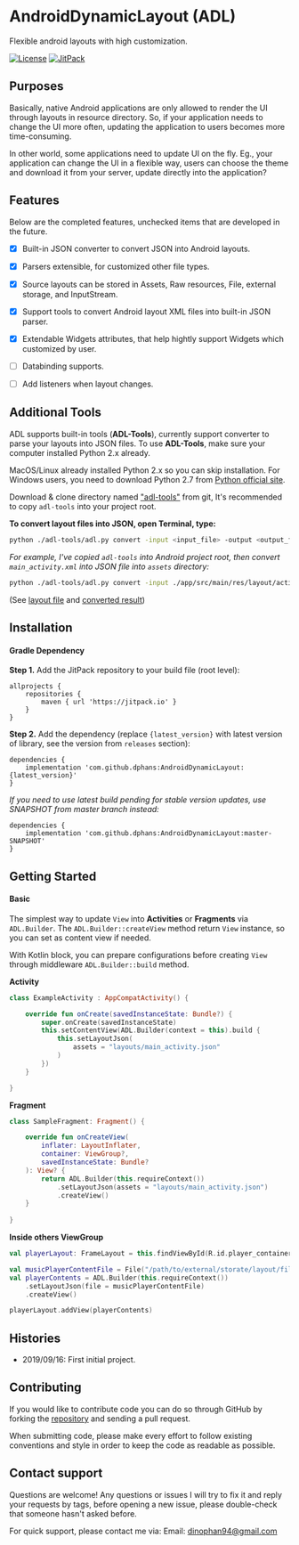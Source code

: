 # AndroidDynamicLayout (ADL)
Flexible android layouts with high customization.

[![License](https://img.shields.io/badge/License-Apache%202.0-blue.svg)](https://opensource.org/licenses/Apache-2.0)
[![JitPack](https://jitpack.io/v/dphans/AndroidDynamicLayout.svg)](https://jitpack.io/#dphans/AndroidDynamicLayout/0.0.1)


## Purposes

Basically, native Android applications are only allowed to render the UI through layouts in resource directory. So, if your application needs to change the UI more often, updating the application to users becomes more time-consuming.

In other world, some applications need to update UI on the fly. Eg., your application can change the UI in a flexible way, users can choose the theme and download it from your server, update directly into the application?


## Features

Below are the completed features, unchecked items that are developed in the future.

- [x] Built-in JSON converter to convert JSON into Android layouts.
- [x] Parsers extensible, for customized other file types.
- [x] Source layouts can be stored in Assets, Raw resources, File, external storage, and InputStream.
- [x] Support tools to convert Android layout XML files into built-in JSON parser.
- [x] Extendable Widgets attributes, that help hightly support Widgets which customized by user.
- [ ] Databinding supports.
- [ ] Add listeners when layout changes.


## Additional Tools

ADL supports built-in tools (**ADL-Tools**), currently support converter to parse your layouts into JSON files. To use **ADL-Tools**, make sure your computer installed Python 2.x already.

MacOS/Linux already installed Python 2.x so you can skip installation. For Windows users, you need to download Python 2.7 from [Python official site](https://www.python.org/downloads/release/python-278/).

Download &amp; clone directory named ["adl-tools"](https://github.com/dphans/AndroidDynamicLayout/tree/master/adl-tools) from git, It's recommended to copy `adl-tools` into your project root.

**To convert layout files into JSON, open Terminal, type:**

```bash
python ./adl-tools/adl.py convert -input <input_file> -output <output_file>.json
```

*For example, I've copied `adl-tools` into Android project root, then convert `main_activity.xml` into JSON file into `assets` directory:*

```bash
python ./adl-tools/adl.py convert -input ./app/src/main/res/layout/activity_main.xml -output ./app/src/main/assets/main_activity.json
```

(See [layout file](https://github.com/dphans/AndroidDynamicLayout/blob/master/sample/src/main/res/layout/activity_main.xml) and [converted result](https://github.com/dphans/AndroidDynamicLayout/blob/master/sample/src/main/assets/layouts/main_activity.json))


## Installation

#### Gradle Dependency

**Step 1.** Add the JitPack repository to your build file (root level):

```
allprojects {
    repositories {
        maven { url 'https://jitpack.io' }
    }
}
```

**Step 2.** Add the dependency (replace `{latest_version}` with latest version of library, see the version from `releases` section):

```
dependencies {
    implementation 'com.github.dphans:AndroidDynamicLayout:{latest_version}'
}
```

*If you need to use latest build pending for stable version updates, use SNAPSHOT from master branch instead:*

```
dependencies {
    implementation 'com.github.dphans:AndroidDynamicLayout:master-SNAPSHOT'
}
```


## Getting Started

#### Basic

The simplest way to update `View` into **Activities** or **Fragments** via `ADL.Builder`. The `ADL.Builder::createView` method return `View` instance, so you can set as content view if needed.

With Kotlin block, you can prepare configurations before creating `View` through middleware `ADL.Builder::build` method.

**Activity**

```kotlin
class ExampleActivity : AppCompatActivity() {

    override fun onCreate(savedInstanceState: Bundle?) {
        super.onCreate(savedInstanceState)
        this.setContentView(ADL.Builder(context = this).build {
            this.setLayoutJson(
                assets = "layouts/main_activity.json"
            )
        })
    }

}
```

**Fragment**

```kotlin
class SampleFragment: Fragment() {

    override fun onCreateView(
        inflater: LayoutInflater,
        container: ViewGroup?,
        savedInstanceState: Bundle?
    ): View? {
        return ADL.Builder(this.requireContext())
            .setLayoutJson(assets = "layouts/main_activity.json")
            .createView()
    }
    
}
```

**Inside others ViewGroup**

```kotlin
val playerLayout: FrameLayout = this.findViewById(R.id.player_container)

val musicPlayerContentFile = File("/path/to/external/storate/layout/file")
val playerContents = ADL.Builder(this.requireContext())
	.setLayoutJson(file = musicPlayerContentFile)
	.createView()

playerLayout.addView(playerContents)
```

## Histories

- 2019/09/16: First initial project.


## Contributing

If you would like to contribute code you can do so through GitHub by forking the [repository](https://github.com/dphans/AndroidDynamicLayout) and sending a pull request.

When submitting code, please make every effort to follow existing conventions and style in order to keep the code as readable as possible.


## Contact support

Questions are welcome! Any questions or issues I will try to fix it and reply your requests by tags, before opening a new issue, please double-check that someone hasn't asked before.

For quick support, please contact me via:
Email: dinophan94@gmail.com
